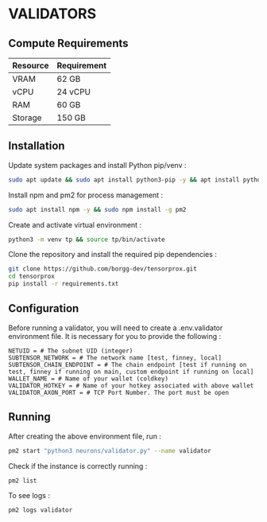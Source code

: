 # VALIDATORS

## Compute Requirements

| Resource      | Requirement       |
|---------------|-------------------|
| VRAM      | 62 GB             |
| vCPU      | 24 vCPU           |
| RAM       | 60 GB             |
| Storage   | 150 GB            |

## Installation

Update system packages and install Python pip/venv :

```bash
sudo apt update && sudo apt install python3-pip -y && apt install python3-venv -y
```

Install npm and pm2 for process management :

```bash
sudo apt install npm -y && sudo npm install -g pm2 
```

Create and activate virtual environment :

```bash
python3 -m venv tp && source tp/bin/activate
```

Clone the repository and install the required pip dependencies :

```bash
git clone https://github.com/borgg-dev/tensorprox.git
cd tensorprox
pip install -r requirements.txt
```

## Configuration

Before running a validator, you will need to create a .env.validator environment file. It is necessary for you to provide the following :

```text
NETUID = # The subnet UID (integer)
SUBTENSOR_NETWORK = # The network name [test, finney, local]
SUBTENSOR_CHAIN_ENDPOINT = # The chain endpoint [test if running on test, finney if running on main, custom endpoint if running on local]
WALLET_NAME = # Name of your wallet (coldkey)
VALIDATOR_HOTKEY = # Name of your hotkey associated with above wallet
VALIDATOR_AXON_PORT = # TCP Port Number. The port must be open
```

## Running

After creating the above environment file, run :

```bash
pm2 start "python3 neurons/validator.py" --name validator
```

Check if the instance is correctly running :

```bash
pm2 list
```

To see logs :

```bash
pm2 logs validator
```
